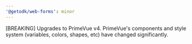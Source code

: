 ```yaml
---
'@getodk/web-forms': minor
---
```


[BREAKING] Upgrades to PrimeVue v4. PrimeVue's components and style system (variables, colors, shapes, etc) have changed significantly.
